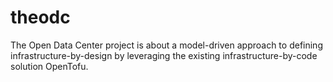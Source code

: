 # theodc
The Open Data Center project is about a model-driven approach to defining infrastructure-by-design by leveraging the existing infrastructure-by-code solution OpenTofu.
